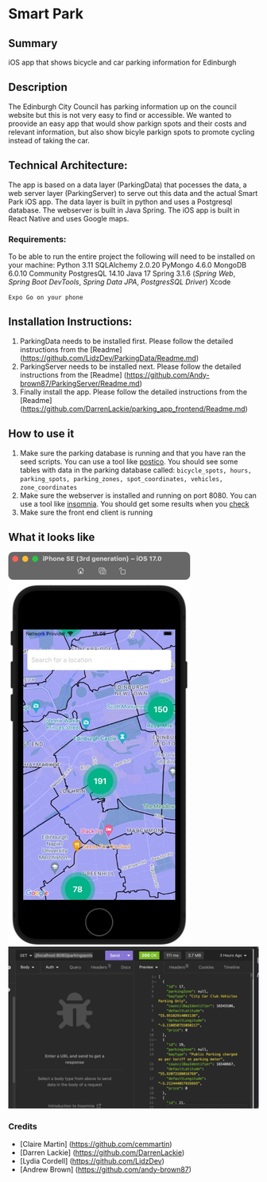 # Smart Park

## Summary
iOS app that shows bicycle and car parking information for Edinburgh

## Description
The Edinburgh City Council has parking information up on the council website but this is not very easy to find or accessible. We wanted to proovide an easy app that would show parkign spots and their costs and relevant information, but also show bicyle parkign spots to promote cycling instead of taking the car. 

## Technical Architecture:
The app is based on a data layer (ParkingData) that pocesses the data, a web server layer (ParkingServer) to serve out this data and the actual Smart Park iOS app.  The data layer is built in python and uses a Postgresql database. The webserver is built in Java Spring. The iOS app is built in React Native and uses Google maps. 

### Requirements:
To be able to run the entire project the following will need to be installed on your machine:
    Python 3.11 
    SQLAlchemy 2.0.20
    PyMongo 4.6.0
    MongoDB 6.0.10 Community
    PostgresQL 14.10
    Java 17
    Spring 3.1.6 (*Spring Web*, *Spring Boot DevTools*, *Spring Data JPA*, *PostgresSQL Driver*)
    Xcode
    
    Expo Go on your phone
    

## Installation Instructions:
1.  ParkingData needs to be installed first. Please follow the detailed instructions from the [Readme]  (https://github.com/LidzDev/ParkingData/Readme.md)
2. ParkingServer needs to be installed next. Please follow the detailed instructions from the [Readme]  (https://github.com/Andy-brown87/ParkingServer/Readme.md)
3. Finally install the app. Please follow the detailed instructions from the [Readme] (https://github.com/DarrenLackie/parking_app_frontend/Readme.md)
     
## How to use it

1. Make sure the parking database is running and that you have ran the seed scripts. You can use a tool like [postico](https://eggerapps.at/postico2/). You should see some tables with data in the parking database called:
    `bicycle_spots, hours, parking_spots, parking_zones, spot_coordinates, vehicles, zone_coordinates`
2. Make sure the webserver is installed and running on port 8080. You can use a tool like [insomnia](https://insomnia.rest/products/insomnia). You should get some results when you [check](http://localhost:8080/parkingspots)
3. Make sure the front end client is running

## What it looks like

![Phone simulator](phone_app.jpg)
![webserver result](insomnia.jpg)

### Credits 

- [Claire Martin] (https://github.com/cemmartin)
- [Darren Lackie] (https://github.com/DarrenLackie)
- [Lydia Cordell] (https://github.com/LidzDev)
- [Andrew Brown] (https://github.com/andy-brown87)
